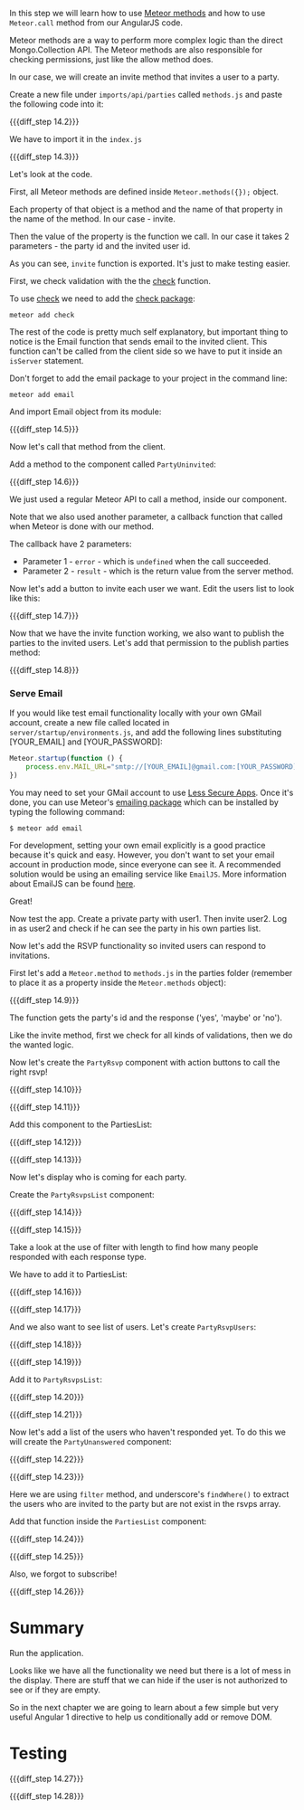 In this step we will learn how to use [Meteor methods](http://docs.meteor.com/#/full/meteor_methods) and how to use `Meteor.call` method from our AngularJS code.

Meteor methods are a way to perform more complex logic than the direct Mongo.Collection API.
The Meteor methods are also responsible for checking permissions, just like the allow method does.

In our case, we will create an invite method that invites a user to a party.

Create a new file under `imports/api/parties` called `methods.js` and paste the following code into it:

{{{diff_step 14.2}}}

We have to import it in the `index.js`

{{{diff_step 14.3}}}

Let's look at the code.

First, all Meteor methods are defined inside `Meteor.methods({});` object.

Each property of that object is a method and the name of that property in the name of the method. In our case - invite.

Then the value of the property is the function we call. In our case it takes 2 parameters - the party id and the invited user id.

As you can see, `invite` function is exported. It's just to make testing easier.

First, we check validation with the the [check](http://docs.meteor.com/#check_package) function.

To use [check](http://docs.meteor.com/#check_package) we need to add the [check package](https://atmospherejs.com/meteor/check):

    meteor add check

The rest of the code is pretty much self explanatory, but important thing to notice is the Email function that sends email to the invited client.
This function can't be called from the client side so we have to put it inside an `isServer` statement.

Don't forget to add the email package to your project in the command line:

    meteor add email

And import Email object from its module:

{{{diff_step 14.5}}}

Now let's call that method from the client.

Add a method to the component called `PartyUninvited`:

{{{diff_step 14.6}}}

We just used a regular Meteor API to call a method, inside our component.

Note that we also used another parameter, a callback function that called when Meteor is done with our method.

The callback have 2 parameters:

* Parameter 1 - `error` - which is `undefined` when the call succeeded.
* Parameter 2 - `result` - which is the return value from the server method.

Now let's add a button to invite each user we want. Edit the users list to look like this:

{{{diff_step 14.7}}}

Now that we have the invite function working, we also want to publish the parties to the invited users.
Let's add that permission to the publish parties method:

{{{diff_step 14.8}}}

### Serve Email

If you would like test email functionality locally with your own GMail account, create a new file called located in `server/startup/environments.js`, and add the following lines substituting [YOUR_EMAIL] and [YOUR_PASSWORD]:

```js
Meteor.startup(function () {
    process.env.MAIL_URL="smtp://[YOUR_EMAIL]@gmail.com:[YOUR_PASSWORD]@smtp.gmail.com:465/";
})
```

You may need to set your GMail account to use [Less Secure Apps](https://www.google.com/settings/u/2/security/lesssecureapps). Once it's done, you can use Meteor's [emailing package](https://docs.meteor.com/api/email.html) which can be installed by typing the following command:

    $ meteor add email

For development, setting your own email explicitly is a good practice because it's quick and easy. However, you don't want to set your email account in production mode, since everyone can see it. A recommended solution would be using an emailing service like `EmailJS`. More information about EmailJS can be found [here](emailjs.com).

Great!

Now test the app. Create a private party with user1. Then invite user2. Log in as user2 and check if he can see the party in his own parties list.

Now let's add the RSVP functionality so invited users can respond to invitations.

First let's add a `Meteor.method` to `methods.js` in the parties folder (remember to place it as a property inside the `Meteor.methods` object):

{{{diff_step 14.9}}}

The function gets the party's id and the response ('yes', 'maybe' or 'no').

Like the invite method, first we check for all kinds of validations, then we do the wanted logic.

Now let's create the `PartyRsvp` component with action buttons to call the right rsvp!

{{{diff_step 14.10}}}

{{{diff_step 14.11}}}

Add this component to the PartiesList:

{{{diff_step 14.12}}}

{{{diff_step 14.13}}}

Now let's display who is coming for each party.

Create the `PartyRsvpsList` component:

{{{diff_step 14.14}}}

{{{diff_step 14.15}}}

Take a look at the use of filter with length to find how many people responded with each response type.

We have to add it to PartiesList:

{{{diff_step 14.16}}}

{{{diff_step 14.17}}}

And we also want to see list of users. Let's create `PartyRsvpUsers`:

{{{diff_step 14.18}}}

{{{diff_step 14.19}}}

Add it to `PartyRsvpsList`:

{{{diff_step 14.20}}}

{{{diff_step 14.21}}}

Now let's add a list of the users who haven't responded yet. To do this we will create the `PartyUnanswered` component:

{{{diff_step 14.22}}}

{{{diff_step 14.23}}}

Here we are using `filter` method, and underscore's `findWhere()` to extract the users who are invited to the party but are not exist in the rsvps array.

Add that function inside the `PartiesList` component:

{{{diff_step 14.24}}}

{{{diff_step 14.25}}}

Also, we forgot to subscribe!

{{{diff_step 14.26}}}

# Summary

Run the application.

Looks like we have all the functionality we need but there is a lot of mess in the display.
There are stuff that we can hide if the user is not authorized to see or if they are empty.

So in the next chapter we are going to learn about a few simple but very useful Angular 1 directive to help us conditionally add or remove DOM.

# Testing

{{{diff_step 14.27}}}

{{{diff_step 14.28}}}
